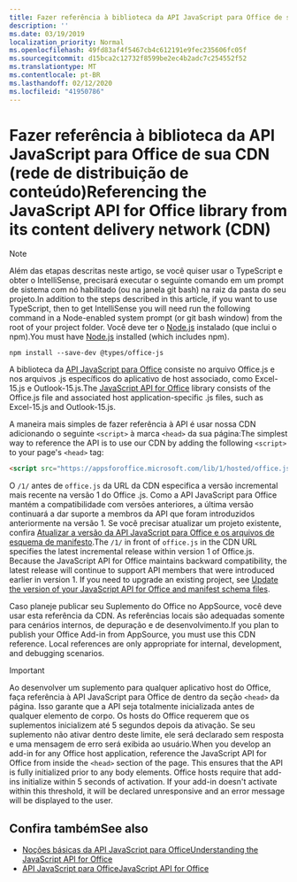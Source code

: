 ```yaml
---
title: Fazer referência à biblioteca da API JavaScript para Office de sua CDN (rede de distribuição de conteúdo)
description: ''
ms.date: 03/19/2019
localization_priority: Normal
ms.openlocfilehash: 49fd83af4f5467cb4c612191e9fec235606fc05f
ms.sourcegitcommit: d15bca2c12732f8599be2ec4b2adc7c254552f52
ms.translationtype: MT
ms.contentlocale: pt-BR
ms.lasthandoff: 02/12/2020
ms.locfileid: "41950786"
---
```

# <a name="referencing-the-javascript-api-for-office-library-from-its-content-delivery-network-cdn"></a><span data-ttu-id="42b78-102">Fazer referência à biblioteca da API JavaScript para Office de sua CDN (rede de distribuição de conteúdo)</span><span class="sxs-lookup"><span data-stu-id="42b78-102">Referencing the JavaScript API for Office library from its content delivery network (CDN)</span></span>

> [!NOTE]
> <span data-ttu-id="42b78-103">Além das etapas descritas neste artigo, se você quiser usar o TypeScript e obter o IntelliSense, precisará executar o seguinte comando em um prompt de sistema com nó habilitado (ou na janela git bash) na raiz da pasta do seu projeto.</span><span class="sxs-lookup"><span data-stu-id="42b78-103">In addition to the steps described in this article, if you want to use TypeScript, then to get IntelliSense you will need run the following command in a Node-enabled system prompt (or git bash window) from the root of your project folder.</span></span> <span data-ttu-id="42b78-104">Você deve ter o [Node.js](https://nodejs.org) instalado (que inclui o npm).</span><span class="sxs-lookup"><span data-stu-id="42b78-104">You must have [Node.js](https://nodejs.org) installed (which includes npm).</span></span>
> 
> ```command&nbsp;line
> npm install --save-dev @types/office-js
> ```

<span data-ttu-id="42b78-105">A biblioteca da [API JavaScript para Office](/office/dev/add-ins/reference/javascript-api-for-office) consiste no arquivo Office.js e nos arquivos .js específicos do aplicativo de host associado, como Excel-15.js e Outlook-15.js.</span><span class="sxs-lookup"><span data-stu-id="42b78-105">The [JavaScript API for Office](/office/dev/add-ins/reference/javascript-api-for-office) library consists of the Office.js file and associated host application-specific .js files, such as Excel-15.js and Outlook-15.js.</span></span> 


<span data-ttu-id="42b78-106">A maneira mais simples de fazer referência à API é usar nossa CDN adicionando o seguinte `<script>` à marca `<head>` da sua página:</span><span class="sxs-lookup"><span data-stu-id="42b78-106">The simplest way to reference the API is to use our CDN by adding the following `<script>` to your page's `<head>` tag:</span></span>  

```html
<script src="https://appsforoffice.microsoft.com/lib/1/hosted/office.js" type="text/javascript"></script>
```

<span data-ttu-id="42b78-p102">O `/1/` antes de `office.js` da URL da CDN especifica a versão incremental mais recente na versão 1 do Office .js. Como a API JavaScript para Office mantém a compatibilidade com versões anteriores, a última versão continuará a dar suporte a membros da API que foram introduzidos anteriormente na versão 1. Se você precisar atualizar um projeto existente, confira [Atualizar a versão da API JavaScript para Office e os arquivos de esquema de manifesto](update-your-javascript-api-for-office-and-manifest-schema-version.md).</span><span class="sxs-lookup"><span data-stu-id="42b78-p102">The  `/1/` in front of `office.js` in the CDN URL specifies the latest incremental release within version 1 of Office.js. Because the JavaScript API for Office maintains backward compatibility, the latest release will continue to support API members that were introduced earlier in version 1. If you need to upgrade an existing project, see [Update the version of your JavaScript API for Office and manifest schema files](update-your-javascript-api-for-office-and-manifest-schema-version.md).</span></span> 

<span data-ttu-id="42b78-p103">Caso planeje publicar seu Suplemento do Office no AppSource, você deve usar esta referência da CDN. As referências locais são adequadas somente para cenários internos, de depuração e de desenvolvimento.</span><span class="sxs-lookup"><span data-stu-id="42b78-p103">If you plan to publish your Office Add-in from AppSource, you must use this CDN reference. Local references are only appropriate for internal, development, and debugging scenarios.</span></span>

> [!IMPORTANT]
> <span data-ttu-id="42b78-p104">Ao desenvolver um suplemento para qualquer aplicativo host do Office, faça referência à API JavaScript para Office de dentro da seção `<head>` da página. Isso garante que a API seja totalmente inicializada antes de qualquer elemento de corpo. Os hosts do Office requerem que os suplementos inicializem até 5 segundos depois da ativação. Se seu suplemento não ativar dentro deste limite, ele será declarado sem resposta e uma mensagem de erro será exibida ao usuário.</span><span class="sxs-lookup"><span data-stu-id="42b78-p104">When you develop an add-in for any Office host application, reference the JavaScript API for Office from inside the `<head>` section of the page. This ensures that the API is fully initialized prior to any body elements. Office hosts require that add-ins initialize within 5 seconds of activation. If your add-in doesn't activate within this threshold, it will be declared unresponsive and an error message will be displayed to the user.</span></span>

## <a name="see-also"></a><span data-ttu-id="42b78-116">Confira também</span><span class="sxs-lookup"><span data-stu-id="42b78-116">See also</span></span>

- [<span data-ttu-id="42b78-117">Noções básicas da API JavaScript para Office</span><span class="sxs-lookup"><span data-stu-id="42b78-117">Understanding the JavaScript API for Office</span></span>](understanding-the-javascript-api-for-office.md)
- [<span data-ttu-id="42b78-118">API JavaScript para Office</span><span class="sxs-lookup"><span data-stu-id="42b78-118">JavaScript API for Office</span></span>](/office/dev/add-ins/reference/javascript-api-for-office)

